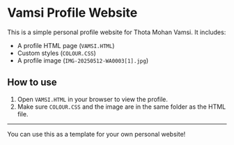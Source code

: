 # Vamsi Profile Website

This is a simple personal profile website for Thota Mohan Vamsi. It includes:
- A profile HTML page (`VAMSI.HTML`)
- Custom styles (`COLOUR.CSS`)
- A profile image (`IMG-20250512-WA0003[1].jpg`)

## How to use
1. Open `VAMSI.HTML` in your browser to view the profile.
2. Make sure `COLOUR.CSS` and the image are in the same folder as the HTML file.

---

You can use this as a template for your own personal website!
